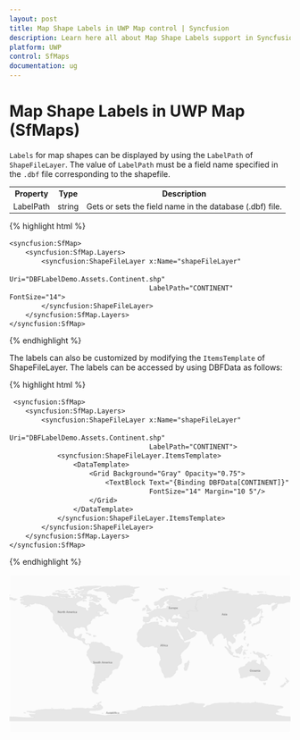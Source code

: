 ```yaml
---
layout: post
title: Map Shape Labels in UWP Map control | Syncfusion
description: Learn here all about Map Shape Labels support in Syncfusion UWP Map (SfMaps) control and more.
platform: UWP
control: SfMaps
documentation: ug
---
```


# Map Shape Labels in UWP Map (SfMaps)

`Labels` for map shapes can be displayed by using the `LabelPath` of `ShapeFileLayer`. The value of `LabelPath` must be a field name specified in the `.dbf` file corresponding to the shapefile.

<table>
<tr>
<th>
Property</th><th>
Type</th><th>
Description</th></tr>
<tr>
<td>
LabelPath</td><td>
string</td><td>
Gets or sets the field name in the database (.dbf) file.</td></tr>
</table>

{% highlight html %}


    <syncfusion:SfMap>
        <syncfusion:SfMap.Layers>
            <syncfusion:ShapeFileLayer x:Name="shapeFileLayer"   
                                       Uri="DBFLabelDemo.Assets.Continent.shp"                                                               
                                       LabelPath="CONTINENT" FontSize="14">
            </syncfusion:ShapeFileLayer>
        </syncfusion:SfMap.Layers>
    </syncfusion:SfMap>  

{% endhighlight  %}


The labels can also be customized by modifying the `ItemsTemplate` of ShapeFileLayer. The labels can be accessed by using DBFData as follows:

{% highlight html %}


     <syncfusion:SfMap>
        <syncfusion:SfMap.Layers>
            <syncfusion:ShapeFileLayer x:Name="shapeFileLayer" 
                                       Uri="DBFLabelDemo.Assets.Continent.shp"
                                       LabelPath="CONTINENT">
                <syncfusion:ShapeFileLayer.ItemsTemplate>
                    <DataTemplate>
                        <Grid Background="Gray" Opacity="0.75">
                            <TextBlock Text="{Binding DBFData[CONTINENT]}"
                                       FontSize="14" Margin="10 5"/>
                        </Grid>
                    </DataTemplate>
                </syncfusion:ShapeFileLayer.ItemsTemplate>
            </syncfusion:ShapeFileLayer>
        </syncfusion:SfMap.Layers>
    </syncfusion:SfMap> 

{% endhighlight  %}

![Features_img19](Features_images/Features_img19.png)
